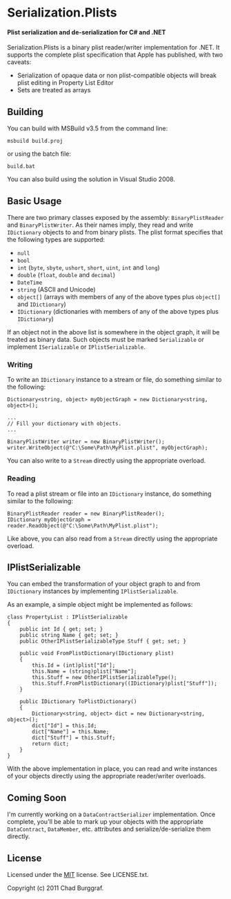 # Serialization.Plists
#### Plist serialization and de-serialization for C# and .NET

Serialization.Plists is a binary plist reader/writer implementation for .NET. It supports the complete plist specification that Apple has published, with two caveats:

 - Serialization of opaque data or non plist-compatible objects will break plist editing in Property List Editor
 - Sets are treated as arrays
 
## Building

You can build with MSBuild v3.5 from the command line:

    msbuild build.proj

or using the batch file:

    build.bat
    
You can also build using the solution in Visual Studio 2008.

## Basic Usage

There are two primary classes exposed by the assembly: `BinaryPlistReader` and `BinaryPlistWriter`. As their names imply, they read and write `IDictionary` objects to and from binary plists. The plist format specifies that the following types are supported:

 - `null`
 - `bool`
 - `int` (`byte`, `sbyte`, `ushort`, `short`, `uint`, `int` and `long`)
 - `double` (`float`, `double` and `decimal`)
 - `DateTime`
 - `string` (ASCII and Unicode)
 - `object[]` (arrays with members of any of the above types plus `object[]` and `IDictionary`)
 - `IDictionary` (dictionaries with members of any of the above types plus `IDictionary`)
 
If an object not in the above list is somewhere in the object graph, it will be treated as binary data. Such objects must be marked `Serializable` or implement `ISerializable` or `IPlistSerializable`.

### Writing

To write an `IDictionary` instance to a stream or file, do something similar to the following:

    Dictionary<string, object> myObjectGraph = new Dictionary<string, object>();
    
    ...
    // Fill your dictionary with objects.
    ...
    
    BinaryPlistWriter writer = new BinaryPlistWriter();
    writer.WriteObject(@"C:\Some\Path\MyPlist.plist", myObjectGraph);
    
You can also write to a `Stream` directly using the appropriate overload.

### Reading

To read a plist stream or file into an `IDictionary` instance, do something similar to the following:

    BinaryPlistReader reader = new BinaryPlistReader();
    IDictionary myObjectGraph = reader.ReadObject(@"C:\Some\Path\MyPlist.plist");
    
Like above, you can also read from a `Stream` directly using the appropriate overload.

## IPlistSerializable

You can embed the transformation of your object graph to and from `IDictionary` instances by implementing `IPlistSerializable`.

As an example, a simple object might be implemented as follows:

    class PropertyList : IPlistSerializable
    {
		public int Id { get; set; }
        public string Name { get; set; }
        public OtherIPlistSerializableType Stuff { get; set; }
        
        public void FromPlistDictionary(IDictionary plist)
        {
            this.Id = (int)plist["Id"];
            this.Name = (string)plist["Name"];
            this.Stuff = new OtherIPlistSerializableType();
            this.Stuff.FromPlistDictionary((IDictionary)plist["Stuff"]);
        }
        
        public IDictionary ToPlistDictionary()
        {
            Dictionary<string, object> dict = new Dictionary<string, object>();
            dict["Id"] = this.Id;
            dict["Name"] = this.Name;
            dict["Stuff"] = this.Stuff;
            return dict;
        }
    }

With the above implementation in place, you can read and write instances of your objects directly using the appropriate reader/writer overloads.

## Coming Soon

I'm currently working on a `DataContractSerializer` implementation. Once complete, you'll be able to mark up your objects with the appropriate `DataContract`, `DataMember`, etc. attributes and serialize/de-serialize them directly. 
    
## License

Licensed under the [MIT](http://www.opensource.org/licenses/mit-license.html) license. See LICENSE.txt.

Copyright (c) 2011 Chad Burggraf.